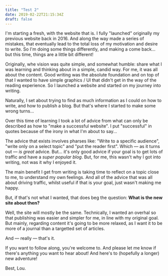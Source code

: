 ```yaml
---
title: "Test 2"
date: 2019-02-22T21:15:34Z
draft: false
---
```


I'm starting a fresh, with the website that is. I fully "launched" originally my previous website back in 2016. And along the way made a series of mistakes, that eventually lead to the total loss of my motivation and desire to write. So I'm doing some things differently, and making a come back... but this time, things are a little bit different! 

Originally, whe vision was quite simple, and somewhat humble: share what I was learning and thinking about in a simple, candid way. For me, it was all about the content. Good writing was the absolute foundation and on top of that I wanted to have simple graphics / UI that didn't get in the way of the reading experience. So I launched a website and started on my journey into writing. 

Naturally, I set about trying to find as much information as I could on how to write, and how to publish a blog. But that's where I started to make some wrong turns...

Over this time of learning I took a lot of advice from what can only be described as how to "make a successful website". I put "successful" in quotes because of the irony in what I'm about to say... 

The advice that exists involves pharses like: "Write to a specific audience", "write only on a select topic" and "put the reader first". Which — as it turns out — _is_ _great_ advice. But... it's only good advice if your goal is to get lots of traffic and have a _super popular blog_. But, for me, this wasn't why I got into writing, not was it why I enjoyed it. 

The main benefit I get from writing is taking time to reflect on a topic close to me, to understand my own feelings. And all of the advice that was all about driving traffic, whilst useful if that is your goal, just wasn't making me happy. 

But, if that's not what I wanted, that does beg the question: **What is the new site about then?**

Well, the site will mostly be the same. Technically, I wanted an overhal so that publishing was easier and simpler for me, in line with my original goal. But mainly, regarding content it's going to be more relaxed, as I want it to be more of a journal than a targetted set of articles. 

And — really — that's it. 

If you want to follow along, you're welcome to. And please let me know if there's anything you want to hear about! And here's to (hopefully a longer) new adventure! 

Best, Lou. 